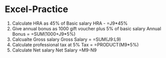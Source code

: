 # Excel-Practice
1. Calculate HRA as 45% of Basic salary
HRA - =J9*45%
2. Give annual bonus as 1000 gift voucher plus 5% of basic salary 
Annual Bonus = =SUM(1000+J9*5%)
3. Calcualte Gross salary
Gross Salary = =SUM(J9:L9)
4. Calculate professional tax at 5%
Tax = =PRODUCT(M9*5%)
5. Calculate Net salary
Net Salary =M9-N9

